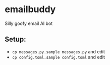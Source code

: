 # emailbuddy
Silly goofy email AI bot

## Setup:
* `cp messages.py.sample messages.py` and edit
* `cp config.toml.sample config.toml` and edit